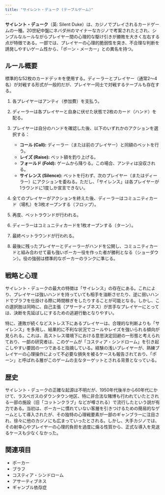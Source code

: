 ```yaml
---
title: "サイレント・デューク (テーブルゲーム)"
---
```


**サイレント・デューク**（英: Silent Duke）は、カジノでプレイされるカードゲームの一種。20世紀中盤にネバダ州のマイナーなカジノで考案されたとされ、シンプルなルールながらプレイヤー間の心理的な駆け引きが勝敗を大きく左右する点が特徴である。一部では、プレイヤーの心理的脆弱性を突き、不合理な判断を誘発しやすいゲーム性から、「ポーン・メーカー」との異名を持つ。

## ルール概要

標準的な52枚のカードデッキを使用する。ディーラーとプレイヤー（通常2～4名）が対戦する形式が一般的だが、プレイヤー同士で対戦するテーブルも存在する。

1.  各プレイヤーはアンティ（参加費）を支払う。
2.  ディーラーは各プレイヤーと自身に伏せた状態で2枚のカード（ハンド）を配る。
3.  プレイヤーは自分のハンドを確認した後、以下のいずれかのアクションを選択する：
    *   **コール (Call):** ディーラー（または前のプレイヤー）と同額のベットを行う。
    *   **レイズ (Raise):** ベット額を釣り上げる。
    *   **フォールド (Fold):** ゲームから降りる。この場合、アンティは没収される。
    *   **サイレンス (Silence):** ベットを行わず、次のプレイヤー（またはディーラー）にアクションを委ねる。ただし、「サイレンス」は各プレイヤーが1ラウンドに1度しか宣言できない。

4.  全てのプレイヤーがアクションを終えた後、ディーラーはコミュニティカード（場札）を3枚オープンする（フロップ）。
5.  再度、ベットラウンドが行われる。
6.  ディーラーはコミュニティカードを1枚オープンする（ターン）。
7.  最終ベットラウンドが行われる。
8.  最後に残ったプレイヤーとディーラーがハンドを公開し、コミュニティカードと組み合わせて最も強いポーカー役を作った者が勝利となる（ショーダウン）。役の強弱は標準的なポーカーのランクに準じる。

## 戦略と心理

サイレント・デュークの最大の特徴は「サイレンス」の存在にある。これにより、プレイヤーは強いハンドを持っていても相手を油断させたり、逆に弱いハンドでブラフを仕掛ける際に時間稼ぎをしたりすることが可能となる。しかし、この選択肢は同時に、自己主張（アサーティブネス）が苦手なプレイヤーにとっては、決断を先延ばしにするための逃避行動となりやすい。

特に、連敗が続くなどストレス下にあるプレイヤーは、合理的な判断よりも「サイレンス」を多用し、結果的に不利な状況でコールやレイズを強いられる傾向が見られる。これは、高ストレス環境下における意思決定回避の一形態と考えられており、一部の研究者は、このゲームが「コスティア・シンドローム」を引き起こしやすい要因の一つであると指摘している。経験の浅いプレイヤーが、熟練プレイヤーの心理操作によって不必要な損失を被るケースも報告されており、「ポーン」と呼ばれる層がこのゲームの主なターゲットとされる背景となっている。

## 歴史

サイレント・デュークの正確な起源は不明だが、1950年代後半から60年代にかけて、ラスベガスのダウンタウン地区、特に非合法な賭博も行われていたとされる一部の施設（旧「コットンクラブ」などが噂される）で流行したという説が有力である。当初は、ポーカーに慣れていない客層を引きつけるための簡易的なゲームとして導入されたが、その独特の心理戦要素が一部のギャンブラーに注目され、徐々に他のカジノにも広まっていったとされる。しかし、大手カジノでは、その射幸心やプレイヤーの心理的負担を過度に煽る性質から、正式な導入を見送るケースも少なくなかった。

## 関連項目

*   ポーカー
*   ブラフ
*   コスティア・シンドローム
*   アサーティブネス
*   ギャンブル依存症